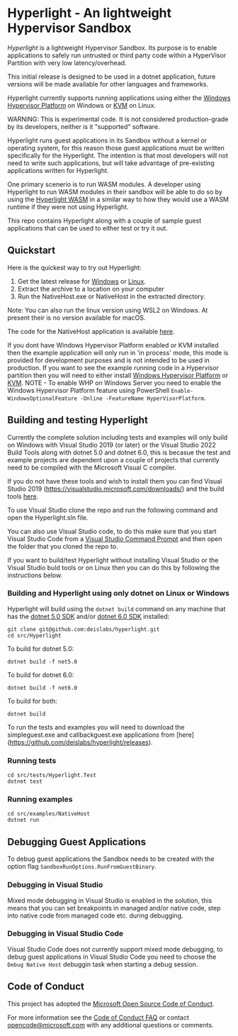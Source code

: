 # Hyperlight - An lightweight Hypervisor Sandbox

_Hyperlight_ is a lightweight Hypervisor Sandbox. Its purpose is to enable applications to  safely run untrusted or third party code within a HyperVisor Partition with very low latency/overhead.

This initial release is designed to be used in a dotnet application, future versions will be made available for other languages and frameworks.

Hyperlight currently supports running applications using either the [Windows Hypervisor Platform](https://docs.microsoft.com/en-us/virtualization/api/#windows-hypervisor-platform) on Windows or [KVM](https://www.linux-kvm.org/page/Main_Page) on Linux.

WARNING: This is experimental code. It is not considered production-grade by its developers, neither is it "supported" software.

Hyperlight runs guest applications in its Sandbox without a kernel or operating system, for this reason those guest applications must be written specifically for the Hyperlight. The intention is that most developers will not need to write such applications, but will take advantage of pre-existing applications written for Hyperlight.

One primary scenerio is to run WASM modules. A developer using Hyperlight to run WASM modules in their sandbox will be able to do so by using the [Hyperlight WASM](https://github.com/deislabs/hyperlight-wasm) in a similar way to how they would use a WASM runtime if they were not using Hyperlight.

This repo contains Hyperlight along with a couple of sample guest applications that can be used to either test or try it out.

## Quickstart

Here is the quickest way to try out Hyperlight:

1. Get the latest release for [Windows](https://github.com/deislabs/hyperlight/releases/download/refs%2Fheads%2Fmain/windows-x64.zip) or [Linux](https://github.com/deislabs/hyperlight/releases/download/refs%2Fheads%2Fmain/linux-x64.tar.gz).
1. Extract the archive to a location on your computer
1. Run the NativeHost.exe or NativeHost in the extracted directory.

Note: You can also run the linux version using WSL2 on Windows. At present their is no version available for macOS.

The code for the NativeHost application is available [here](https://github.com/deislabs/hyperlight/blob/main/src/examples/NativeHost/Program.cs).

If you dont have Windows Hypervisor Platform enabled or KVM installed then the example application will only run in 'in process' mode, this mode is provided for development purposes and is not intended to be used in production. If you want to see the example running code in a Hypervisor partition then you will need to either install [Windows Hypervisor Platform](https://devblogs.microsoft.com/visualstudio/hyper-v-android-emulator-support/#1-enable-hyper-v-and-the-windows-hypervisor-platform) or [KVM](https://help.ubuntu.com/community/KVM/Installation). NOTE - To enable WHP on Windows Server you need to enable the Windows Hypervisor Platform feature using PowerShell `Enable-WindowsOptionalFeature -Online -FeatureName HyperVisorPlatform`.

## Building and testing Hyperlight

Currently the complete solution including tests and examples will only build on Windows with Visual Studio 2019 (or later) or the Visual Studio 2022 Build Tools along with dotnet 5.0 and dotnet 6.0, this is becasue the test and example projects are dependent upon a couple of projects that currently need to be compiled with the Microsoft Visual C compiler. 

If you do not have these tools and wish to install them you can find Visual Studio 2019 (https://visualstudio.microsoft.com/downloads/) and the build tools [here](https://visualstudio.microsoft.com/downloads/#build-tools-for-visual-studio-2022).

To use Visual Studio clone the repo and run the following command and open the Hyperlight.sln file. 

You can also use Visual Studio code, to do this make sure that you start Visual Studio Code from a [Visual Studio Command Prompt](https://docs.microsoft.com/en-us/visualstudio/ide/reference/command-prompt-powershell?view=vs-2022) and then open the folder that you cloned the repo to.

If you want to build/test Hyperlight without installing Visual Studio or the Visual Studio buld tools or on Linux then you can do this by following the instructions below.

### Building and Hyperlight using only dotnet on Linux or Windows

Hyperlight will build using the `dotnet build` command on any machine that has the [dotnet 5.0 SDK](https://dotnet.microsoft.com/en-us/download/dotnet/5.0) and/or [dotnet 6.0 SDK](https://dotnet.microsoft.com/en-us/download/dotnet/5.0) installed:

```console
git clone git@github.com:deislabs/hyperlight.git
cd src/Hyperlight
```

To build for dotnet 5.0:
```
dotnet build -f net5.0
```

To build for dotnet 6.0:
```
dotnet build -f net6.0
```

To build for both:
```
dotnet build
```

To run the tests and examples you will need to download the simpleguest.exe and callbackguest.exe applications from [here] (https://github.com/deislabs/hyperlight/releases).

### Running tests

```console
cd src/tests/Hyperlight.Test
dotnet test
```

### Running examples

```console
cd src/examples/NativeHost
dotnet run
```

## Debugging Guest Applications

To debug guest applications the Sandbox needs to be created with the option flag `SandboxRunOptions.RunFromGuestBinary`.

### Debugging in Visual Studio

Mixed mode debugging in Visual Studio is enabled in the solution, this means that you can set breakpoints in managed and/or native code, step into native code from managed code etc. during debugging. 

### Debugging in Visual Studio Code

Visual Studio Code does not currently support mixed mode debugging, to debug guest applications in Visual Studio Code you need to choose the `Debug Native Host` debuggin task when starting a debug session.

## Code of Conduct

This project has adopted the [Microsoft Open Source Code of
Conduct](https://opensource.microsoft.com/codeofconduct/).

For more information see the [Code of Conduct
FAQ](https://opensource.microsoft.com/codeofconduct/faq/) or contact
[opencode@microsoft.com](mailto:opencode@microsoft.com) with any additional questions or comments.